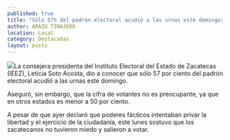 ```yaml
---
published: true
title: "Sólo 57% del padrón electoral acudió a las urnas este domingo: IEEZ"
author: ARAZU TINAJERO
location: Local
category: Destacadas
layout: posts
---
```


![](http://i.imgur.com/3R9ackQm.jpg)La consejera presidenta del Instituto Electoral del Estado de Zacatecas (IEEZ), Leticia Soto Acosta, dio a conocer que sólo 57 por ciento del padrón electoral acudió a las urnas este domingo.

Aseguró, sin embargo, que la cifra de votantes no es preocupante, ya que en otros estados es menor a 50 por ciento. 

A pesar de que ayer declaró que poderes fácticos intentaban privar la libertad y el ejercicio de la ciudadanía, este lunes sostuvo que los zacatecanos no tuvieron miedo y salieron a votar.
